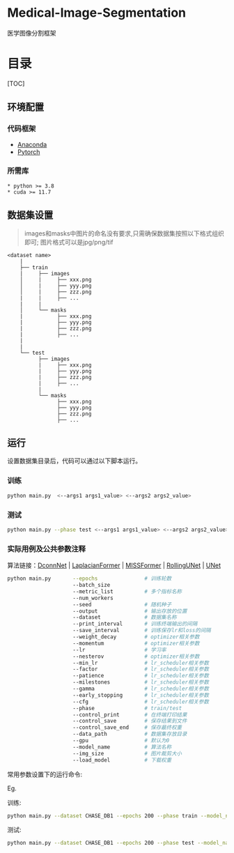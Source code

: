 # Medical-Image-Segmentation


医学图像分割框架

# 目录

[TOC]

## 环境配置

### 代码框架

- [Anaconda](https://www.anaconda.com/products/individual)
- [Pytorch](https://pytorch.org)

### 所需库

```
* python >= 3.8
* cuda >= 11.7
```



## 数据集设置

> images和masks中图片的命名没有要求,只需确保数据集按照以下格式组织即可; 图片格式可以是jpg/png/tif

```
<dataset name>
    |
    ├── train
    |     ├── images
    │     |     ├── xxx.png
    │     |     ├── yyy.png
    │     |     ├── zzz.png
    |     |     ├── ... 
    |     |
    │     └── masks
    |           ├── xxx.png
    |           ├── yyy.png
    |           ├── zzz.png
    |           ├── ... 
    |
    |
    └── test
          ├── images
          |     ├── xxx.png
          |     ├── yyy.png
          |     ├── zzz.png
          |     ├── ... 
          |
          └── masks
                ├── xxx.png
                ├── yyy.png
                ├── zzz.png
                ├── ... 

```

## 运行

设置数据集目录后，代码可以通过以下脚本运行。

### 训练

```bash
python main.py  <--args1 args1_value> <--args2 args2_value>
```

### 测试

```bash
python main.py --phase test <--args1 args1_value> <--args2 args2_value>
```

### 实际用例及公共参数注释

算法链接：[DconnNet](https://arxiv.org/abs/2304.00145) | [LaplacianFormer](https://arxiv.org/abs/2309.00108) | [MISSFormer](https://arxiv.org/abs/2109.07162) | [RollingUNet](https://ojs.aaai.org/index.php/AAAI/article/view/28173) | [UNet](https://arxiv.org/abs/1505.04597)

```bash
python main.py       --epochs               # 训练轮数
                     --batch_size      
                     --metric_list          # 多个指标名称
                     --num_workers
                     --seed                 # 随机种子
                     --output               # 输出存放的位置
                     --dataset              # 数据集名称
                     --print_interval       # 训练终端输出的间隔
                     --save_interval        # 训练保存lr和loss的间隔
                     --weight_decay         # optimizer相关参数
                     --momentum             # optimizer相关参数
                     --lr                   # 学习率
                     --nesterov             # optimizer相关参数
                     --min_lr               # lr_scheduler相关参数
                     --factor               # lr_scheduler相关参数
                     --patience             # lr_scheduler相关参数
                     --milestones           # lr_scheduler相关参数
                     --gamma                # lr_scheduler相关参数
                     --early_stopping       # lr_scheduler相关参数
                     --cfg                  # lr_scheduler相关参数
                     --phase                # train/test
                     --control_print        # 在终端打印结果
                     --control_save         # 保存结果到文件
                     --control_save_end     # 保存最终权重
                     --data_path            # 数据集存放目录
                     --gpu                  # 默认为0
                     --model_name           # 算法名称
                     --img_size             # 图片裁剪大小
                     --load_model           # 下载权重
```

常用参数设置下的运行命令:

Eg. 

训练:

```bash
python main.py --dataset CHASE_DB1 --epochs 200 --phase train --model_name rollingunet --batch_size 2 --lr 1e-4 --img_size 512 --print_interval 1 --metric_list DSC ACC SEN SPE IoU PRE recall F1_score 
```

测试:

```bash
python main.py --dataset CHASE_DB1 --epochs 200 --phase test --model_name rollingunet --batch_size 2 --lr 1e-4 --img_size 512 --print_interval 1 --metric_list DSC ACC SEN SPE IoU PRE recall F1_score 
```


